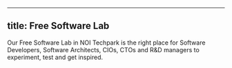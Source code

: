 
---
title: Free Software Lab
---
Our Free Software Lab in NOI Techpark is the right place for Software Developers, Software Architects, CIOs, CTOs and R&D managers to experiment, test and get inspired.
